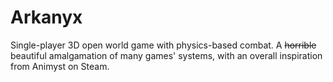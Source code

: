 # Arkanyx
Single-player 3D open world game with physics-based combat.
A ~~horrible~~ beautiful amalgamation of many games' systems, with an overall inspiration from Animyst on Steam.



